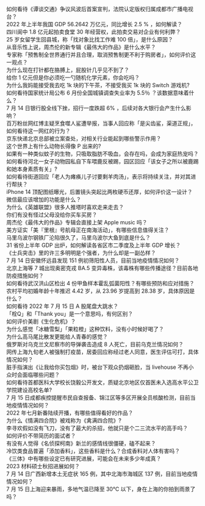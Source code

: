 如何看待《谭谈交通》争议风波后首案宣判，法院认定版权归属成都市广播电视台？  
2022 年上半年我国 GDP 56.2642 万亿元，同比增长 2.5 % ，如何解读？  
四川阆中 1.8 亿元起拍卖食堂 30 年经营权，此拍卖交易对企业有何利弊？  
25 岁女留学生回县城，称「找对象比找工作难 100 倍」，是什么原因？  
从音乐性上说，周杰伦的新专辑《最伟大的作品》是什么水平？  
专家称「预售制全世界通行并且合理，取消预售制更不利于购房者」，如何评价这一观点？  
为什么现在打针都在胳膊上，屁股针几乎见不到了？  
给你 1 亿元但是你必须吃一勺随机化学元素，你会吃吗？  
为什么我妈能接受我去吃 1k 块的下午茶，不接受我买 1k 块的 Switch 游戏机?  
如何看待国家统计局公布 6 月份全国城镇调查失业率为 5.5％ ？该数据意味着什么？  
7 月 14 日银行股全线下挫，招行一度跌超 6% ，后续对各大银行会产生什么影响？  
百万粉丝网红博主疑烹食噬人鲨遭举报，当事人回应称「是尖齿鲨，渠道正规」，如何看待这一网红的行为？  
京东快递北京总部被立案查处，对相关行业能起到哪些警示作用？  
这个世界上有什么动物长得像 P 出来的?  
如果有一种类似蚊子的生物，只吸取脂肪不吸血，会存在吗，会成为家庭热宠吗？  
如何看待河北一女子动物园私自下车喂鹿反被踢，园区回应「该女子之所以被鹿踢和她本身素质有关」?  
如何看待街道回应「老人为瘫痪儿子讨要剩羊肉汤」，表示将持续关注，并对其进行帮扶？  
iPhone 14 顶配图纸曝光，后置镜头突起比两枚硬币还厚，如何评价这一设计？  
微信最应该增加的功能是什么？  
为什么《英雄联盟》很多人推塔时喜欢走来走去？  
你们有没有怪过父母没给你买车买房？  
周杰伦《最伟大的作品》专辑会直接上架 Apple music 吗？  
美方证实「美『里根』号航母正在南海活动」，有哪些信息值得关注？  
马里乌波尔钢铁厂沦陷很久了，马里乌波尔大鱼到底是什么？  
31 省份上半年 GDP 出炉，如何解读各省区市二季度及上半年 GDP 增长？  
《士兵突击》里的许三多明明是个强者，为什么却是一副怂样？  
7 月 14 日安徽怀远县发现 151 例初筛阳性人员，目前当地疫情情况如何？  
北京上海等 7 城出现奥密克戎 BA.5 变异毒株，该毒株有哪些传播途径？目前各地防疫措施如何？  
如何看待武汉洪山区检出 4 份甲鱼样本霍乱弧菌阳性？有哪些预防和应对措施？  
农村平均初婚年龄十年推迟 4.42 岁，从 23.96 岁提高到 28.38 岁，具体原因是什么？  
如何看待 2022 年 7 月 15 日 A 股尾盘大跳水？  
「栓Q」和「Thank you」是一个意思吗，有何区别？  
如何评价美剧《生化危机》？  
为什么感觉「冰糖雪梨」「果粒橙」这种饮料，没有小时候好喝了？  
为什么高马尾比散发更能给人青春的感觉？  
俄罗斯对乌克兰文尼察市的导弹袭击造成 8 人死亡，目前乌克兰情况如何？  
网传上海九旬老人被强制打疫苗，居委回应称经过老人同意，医生评估可打，具体情况如何？  
脏手指演出《让我给你买包烟》时，被台下观众扔烟砸脸，当 livehouse 不再小众时会面临哪些问题？  
如何看待首都医科大学校长饶毅公开发文，质疑北京地区仅首医未入选高水平公卫学院建设高校名单?  
7 月 15 日成都疾控提醒市民自查报备、锦江区等多区开展全员核酸检测，目前当地疫情情况如何？  
2022 年七月新番陆续开播，有哪些值得看好的作品？  
为什么《情满四合院》被戏称为《禽满四合院》?  
李寻欢假如没有飞刀，没有了最大的杀招，他就只是个二三流水平的高手吗？  
如何评价不带简历的面试者？  
有没有人觉得《名侦探柯南》新兰的感情线很僵硬，磕不起来？  
冷饮类食品普遍「添加香料」，这些香料是什么？合成香料对人体有害吗？  
《三体》中有哪些设定已有研究进展，可能会在未来多少年成真？  
2023 材料硕士秋招进展如何？  
7 月 14 日广西新增本土无症状 165 例，其中北海市海城区 137 例，目前当地疫情情况如何？  
7 月 15 日上海迎来暴雨，多地气温已降至 30℃ 以下，身在上海的你拍到雨景了吗？  
